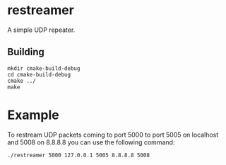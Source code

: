 # restreamer
A simple UDP repeater.

## Building

```
mkdir cmake-build-debug 
cd cmake-build-debug 
cmake ../
make
```

# Example
To restream UDP packets coming to port 5000 to port 5005 on localhost and 5008 on 8.8.8.8 you can use the following command:
```
./restreamer 5000 127.0.0.1 5005 8.8.8.8 5008
```

